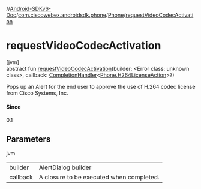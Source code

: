 //[Android-SDKv6-Doc](../../../index.md)/[com.ciscowebex.androidsdk.phone](../index.md)/[Phone](index.md)/[requestVideoCodecActivation](request-video-codec-activation.md)

# requestVideoCodecActivation

[jvm]\
abstract fun [requestVideoCodecActivation](request-video-codec-activation.md)(builder: &lt;Error class: unknown class&gt;, callback: [CompletionHandler](../../com.ciscowebex.androidsdk/-completion-handler/index.md)&lt;[Phone.H264LicenseAction](-h264-license-action/index.md)&gt;?)

Pops up an Alert for the end user to approve the use of H.264 codec license from Cisco Systems, Inc.

#### Since

0.1

## Parameters

jvm

| | |
|---|---|
| builder | AlertDialog builder |
| callback | A closure to be executed when completed. |
